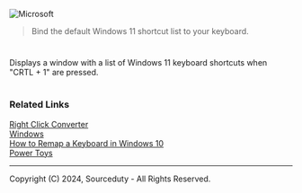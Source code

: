 ![Microsoft](https://github.com/sourceduty/Keybind_Instructions/assets/123030236/388df8a1-d380-4bfa-9e51-bb515bec21d6)

> Bind the default Windows 11 shortcut list to your keyboard.

#

Displays a window with a list of Windows 11 keyboard shortcuts when "CRTL + 1" are pressed.

#
### Related Links

[Right Click Converter](https://github.com/sourceduty/Right_Click_Converter)
<br>
[Windows](https://github.com/sourceduty/Windows)
<br>
[How to Remap a Keyboard in Windows 10](https://www.lifewire.com/remap-keyboard-in-windows-10-5181178)
<br>
[Power Toys](https://learn.microsoft.com/en-us/windows/powertoys/install)

***
Copyright (C) 2024, Sourceduty - All Rights Reserved.
